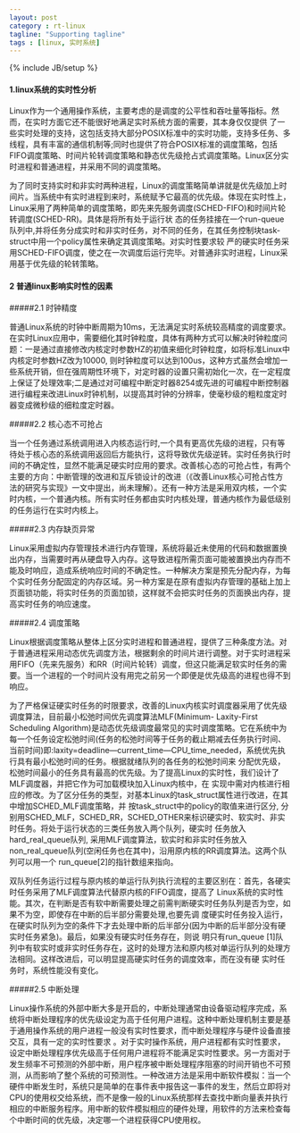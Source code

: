 ```yaml
---
layout: post
category : rt-linux
tagline: "Supporting tagline"
tags : [linux, 实时系统]
---
```

{% include JB/setup %}

#### 1.linux系统的实时性分析
Linux作为一个通用操作系统，主要考虑的是调度的公平性和吞吐量等指标。然而，在实时方面它还不能很好地满足实时系统方面的需要，其本身仅仅提供 了一些实时处理的支持，这包括支持大部分POSIX标准中的实时功能，支持多任务、多线程，具有丰富的通信机制等;同时也提供了符合POSIX标准的调度策略，包括FIFO调度策略、时间片轮转调度策略和静态优先级抢占式调度策略。Linux区分实时进程和普通进程，并采用不同的调度策略。

为了同时支持实时和非实时两种进程，Linux的调度策略简单讲就是优先级加上时间片。当系统中有实时进程到来时，系统赋予它最高的优先级。体现在实时性上，Linux采用了两种简单的调度策略，即先来先服务调度(SCHED-FIFO)和时间片轮转调度(SCHED-RR)。具体是将所有处于运行状 态的任务挂接在一个run-queue 队列中,并将任务分成实时和非实时任务，对不同的任务，在其任务控制块task-struct中用一个policy属性来确定其调度策略。对实时性要求较 严的硬实时任务采用SCHED-FIFO调度，使之在一次调度后运行完毕。对普通非实时进程，Linux采用基于优先级的轮转策略。

#### 2 普通linux影响实时性的因素
#####2.1 时钟精度

普通Linux系统的时钟中断周期为10ms，无法满足实时系统较高精度的调度要求。在实时Linux应用中，需要细化其时钟粒度，具体有两种方式可以解决时钟粒度问题：一是通过直接修改内核定时参数HZ的初值来细化时钟粒度，如将标准Linux中内核定时参数HZ改为10000, 则时钟粒度可以达到100us，这种方式虽然会增加一些系统开销，但在强周期性环境下，对定时器的设置只需初始化一次，在一定程度上保证了处理效率;二是通过对可编程中断定时器8254或先进的可编程中断控制器进行编程来改进Linux时钟机制，以提高其时钟的分辨率，使毫秒级的粗粒度定时器变成微秒级的细粒度定时器。

#####2.2 核心态不可抢占

当一个任务通过系统调用进入内核态运行时,一个具有更高优先级的进程，只有等待处于核心态的系统调用返回后方能执行，这将导致优先级逆转。实时任务执行时间的不确定性，显然不能满足硬实时应用的要求。改善核心态的可抢占性，有两个主要的方向：中断管理的改进和互斥锁设计的改进（《改善Linux核心可抢占性方法的研究与实现》一文中提出，尚未理解）。还有一种方法是采用双内核，一个实时内核，一个普通内核。所有实时任务都由实时内核处理，普通内核作为最低级别的任务运行在实时内核上。

#####2.3 内存缺页异常

Linux采用虚拟内存管理技术进行内存管理，系统将最近未使用的代码和数据置换出内存，当需要时再从硬盘导入内存。这导致进程所需页面可能被置换出内存而不能及时响应，造成系统响应时间的不确定性。一种解决方案是预先分配内存，为每个实时任务分配固定的内存区域。另一种方案是在原有虚拟内存管理的基础上加上页面锁功能，将实时任务的页面加锁，这样就不会把实时任务的页面换出内存，提高实时任务的响应速度。

#####2.4 调度策略

Linux根据调度策略从整体上区分实时进程和普通进程，提供了三种条度方法。对于普通进程采用动态优先调度方法，根据剩余的时间片进行调整。对于实时进程采用FIFO（先来先服务）和RR（时间片轮转）调度，但这只能满足软实时任务的需要。当一个进程的一个时间片没有用完之前另一个即便是优先级高的进程也得不到响应。

为了严格保证硬实时任务的时限要求，改善的Linux内核实时调度器采用了优先级调度算法，目前最小松弛时间优先调度算法MLF(Minimum- Laxity-First Scheduling Algorithm)是动态优先级调度最常见的实时调度策略。它在系统中为每一个任务设定松弛时间(任务的松弛时间等于任务的截止期减去任务执行时间、当前时间)即:laxity=deadline―current_time―CPU_time_needed，系统优先执行具有最小松弛时间的任务。根据就绪队列的各任务的松弛时间来 分配优先级，松弛时间最小的任务具有最高的优先级。为了提高Linux的实时性，我们设计了MLF调度器，并把它作为可加载模块加入Linux内核中，在 实现中需对内核进行相应的修改。为了区分任务的类型，对基本Linux的task_struct属性进行改进，在其中增加SCHED_MLF调度策略，并 按task_struct中的policy的取值来进行区分, 分别用SCHED_MLF，SCHED_RR，SCHED_OTHER来标识硬实时、软实时、非实时任务。将处于运行状态的三类任务放入两个队列，硬实时 任务放入hard_real_queue队列, 采用MLF调度算法，软实时和非实时任务放入non_real_queue队列(空闲任务也在其中)，沿用原内核的RR调度算法。这两个队列可以用一个 run_queue[2]的指针数组来指向。

双队列任务运行过程与原内核的单运行队列执行流程的主要区别在：首先，各硬实时任务采用了MLF调度算法代替原内核的FIFO调度，提高了 Linux系统的实时性能。其次，在判断是否有软中断需要处理之前需判断硬实时任务队列是否为空，如果不为空，即使存在中断的后半部分需要处理,也要先调 度硬实时任务投入运行，在硬实时队列为空的条件下才去处理中断的后半部分(因为中断的后半部分没有硬实时任务紧急)。最后，如果没有硬实时任务存在，则说 明只有run_queue [1]队列中有软实时或非实时任务存在，这时的处理方法和原内核对单运行队列的处理方法相同。这样改进后，可以明显提高硬实时任务的调度效率，而在没有硬 实时任务时，系统性能没有变化。

#####2.5 中断处理

Linux操作系统的外部中断大多是开启的，中断处理通常由设备驱动程序完成，系统将中断处理程序的优先级设定为高于任何用户进程。这种中断处理机制主要是基于通用操作系统的用户进程一般没有实时性要求，而中断处理程序与硬件设备直接交互，具有一定的实时性要求 。对于实时操作系统，用户进程都有实时性要求，设定中断处理程序优先级高于任何用户进程将不能满足实时性要求。另一方面对于发生频率不可预测的外部中断，用户程序被中断处理程序阻塞的时间开销也不可预测，从而影响了整个系统的可预测性。一种改进方法是采用中断软件模拟：当一个硬件中断发生时，系统只是简单的在事件表中报告这一事件的发生，然后立即将对CPU的使用权交给系统，而不是像一般的Linux系统那样去查找中断向量表并执行相应的中断服务程序。用中断的软件模拟相应的硬件处理，用软件的方法来检查每个中断时间的优先级，决定哪一个进程获得CPU使用权。

